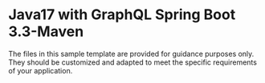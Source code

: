 # Java17 with GraphQL Spring Boot 3.3-Maven
The files in this sample template are provided for guidance purposes only. They should be customized and adapted to meet the specific requirements of your application.
